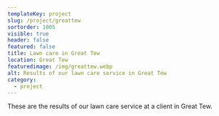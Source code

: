 ```yaml
---
templateKey: project
slug: /project/greattew
sortorder: 1005
visible: true
header: false
featured: false
title: Lawn care in Great Tew
location: Great Tew
featuredimage: /img/greattew.webp
alt: Results of our lawn care service in Great Tew
category:
  - project
---
```

These are the results of our lawn care service at a client in Great Tew.


